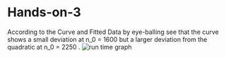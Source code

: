 # Hands-on-3

According to the Curve and Fitted Data by eye-balling see that the curve shows a small deviation at n_0 = 1600 but a larger deviation from the quadratic at n_0 = 2250
.
![run time graph](https://github.com/user-attachments/assets/30b48007-50a1-4302-8eb0-f42f7a6528e3)
